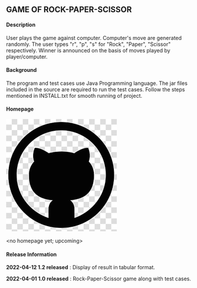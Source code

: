 ## GAME OF ROCK-PAPER-SCISSOR

#### Description

User plays the game against computer. Computer's move are generated randomly.
The user types "r", "p", "s" for "Rock", "Paper", "Scissor" respectively.
Winner is announced on the basis of moves played by player/computer.

#### Background

The program and test cases use Java Programming language. The jar files included in the source are required to run the test cases. Follow the steps mentioned in INSTALL.txt for smooth running of project.

#### Homepage

![This is an image](/assets/images/logo.png)

<no homepage yet; upcoming>

#### Release Information

**2022-04-12 1.2 released** : Display of result in tabular format.

**2022-04-01 1.0 released** : Rock-Paper-Scissor game along with test cases.
